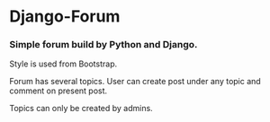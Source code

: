 # Django-Forum

### Simple forum build by Python and Django.
Style is used from Bootstrap.

Forum has several topics. User can create post under any topic and comment on present post.

Topics can only be created by admins.

